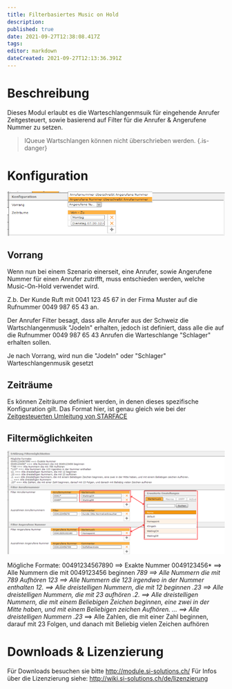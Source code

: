 ```yaml
---
title: Filterbasiertes Music on Hold
description: 
published: true
date: 2021-09-27T12:38:08.417Z
tags: 
editor: markdown
dateCreated: 2021-09-27T12:13:36.391Z
---
```


# Beschreibung
Dieses Modul erlaubt es die Warteschlangenmsuik für eingehende Anrufer Zeitgesteuert, sowie basierend auf Filter für die Anrufer & Angerufene Nummer zu setzen.

> IQueue Wartschlangen können nicht überschrieben werden.
{.is-danger}


# Konfiguration

![moh-config.png](/uploads/music-on-hold/moh-config.png)

## Vorrang
Wenn nun bei einem Szenario einerseit, eine Anrufer, sowie Angerufene Nummer für einen Anrufer zutrifft, muss entschieden werden, welche Music-On-Hold verwendet wird.

Z.b.
Der Kunde Ruft mit 0041 123 45 67 in der Firma Muster auf die Rufnummer 0049 987 65 43 an.

Der Anrufer Filter besagt, dass alle Anrufer aus der Schweiz die Wartschlangenmusik "Jodeln" erhalten, jedoch ist definiert, dass alle die auf die Rufnummer 0049 987 65 43 Anrufen die Warteschlange "Schlager" erhalten sollen.

Je nach Vorrang, wird nun die "Jodeln" oder "Schlager" Warteschlangenmusik gesetzt

## Zeiträume
Es können Zeiträume definiert werden, in denen dieses spezifische Konfiguration gilt. 
Das Format hier, ist genau gleich wie bei der [Zeitgesteuerten Umleitung von STARFACE](https://knowledge.starface.de/pages/viewpage.action?pageId=46566379)

## Filtermöglichkeiten

![moh-filter.png](/uploads/music-on-hold/moh-filter.png)

Mögliche Formate:
00491234567890 ==> Exakte Nummer
0049123456* ==> Alle Nummern die mit 0049123456 beginnen
*789 ==> Alle Nummern die mit 789 Aufhören
*123* ==> Alle Nummern die 123 irgendwo in der Nummer enthalten
12. ==> Alle dreistelligen Nummern, die mit 12 beginnen
.23 ==> Alle dreistelligen Nummern, die mit 23 aufhören
.2. ==> Alle dreistelligen Nummern, die mit einem Beliebigen Zeichen beginnen, eine zwei in der Mitte haben, und mit einem Beliebigen zeichen Aufhören.
... ==> Alle dreistelligen Nummern
.23* ==> Alle Zahlen, die mit einer Zahl beginnen, darauf mit 23 Folgen, und danach mit Beliebig vielen Zeichen aufhören 


# Downloads & Lizenzierung
Für Downloads besuchen sie bitte http://module.si-solutions.ch/
Für Infos über die Lizenzierung siehe: http://wiki.si-solutions.ch/de/lizenzierung
